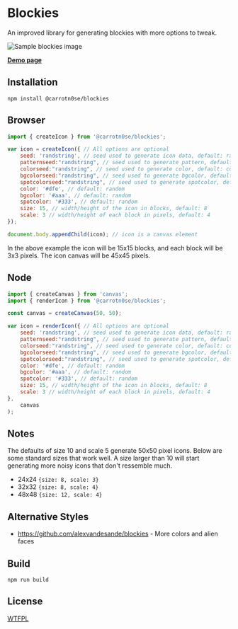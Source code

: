 Blockies
========

An improved library for generating blockies with more options to tweak.

![Sample blockies image](examples/sample.png "Blockies")

[**Demo page**](http://carrotn0se.github.io/blockies/)

Installation
---
```console
npm install @carrotn0se/blockies
```

Browser
---

```javascript
import { createIcon } from '@carrotn0se/blockies';

var icon = createIcon({ // All options are optional
    seed: 'randstring', // seed used to generate icon data, default: random
    patternseed:"randstring", // seed used to generate pattern, default: copy seed
    colorseed:"randstring", // seed used to generate color, default: copy seed
    bgcolorseed:"randstring", // seed used to generate bgcolor, default: copy seed
    spotcolorseed:"randstring", // seed used to generate spotcolor, default: copy seed
    color: '#dfe', // default: random
    bgcolor: '#aaa', // default: random
    spotcolor: '#333', // default: random
    size: 15, // width/height of the icon in blocks, default: 8
    scale: 3 // width/height of each block in pixels, default: 4
});

document.body.appendChild(icon); // icon is a canvas element
```

In the above example the icon will be 15x15 blocks, and each block will be 3x3 pixels. The icon canvas will be 45x45 pixels.

Node
---

```javascript
import { createCanvas } from 'canvas'; 
import { renderIcon } from '@carrotn0se/blockies';

const canvas = createCanvas(50, 50);

var icon = renderIcon({ // All options are optional
    seed: 'randstring', // seed used to generate icon data, default: random
    patternseed:"randstring", // seed used to generate pattern, default: copy seed
    colorseed:"randstring", // seed used to generate color, default: copy seed
    bgcolorseed:"randstring", // seed used to generate bgcolor, default: copy seed
    spotcolorseed:"randstring", // seed used to generate spotcolor, default: copy seed
    color: '#dfe', // default: random
    bgcolor: '#aaa', // default: random
    spotcolor: '#333', // default: random
    size: 15, // width/height of the icon in blocks, default: 8
    scale: 3 // width/height of each block in pixels, default: 4
},
    canvas
);
```


Notes
-----

The defaults of size 10 and scale 5 generate 50x50 pixel icons. Below are some standard sizes that work well. A size larger than 10 will start generating more noisy icons that don't ressemble much.
 * 24x24 `{size: 8, scale: 3}`
 * 32x32 `{size: 8, scale: 4}`
 * 48x48 `{size: 12, scale: 4}`


Alternative Styles
------------------

 * https://github.com/alexvandesande/blockies - More colors and alien faces


Build
-----

    npm run build

License
-------

[WTFPL](http://www.wtfpl.net/)